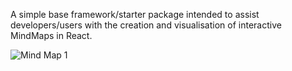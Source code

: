 A simple base framework/starter package intended to assist developers/users with the creation and visualisation of interactive MindMaps in React.

![Mind Map 1](https://github.com/rileyy29/react-simple-mindmap/assets/68727407/be0e49b5-3c12-48c8-8a26-a59d0a63efd7)
